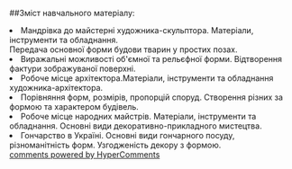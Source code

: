 <div id="hypercomments_widget" class="js-hypercomments-widget invisible"></div>

##Зміст навчального матеріалу:

<li>Мандрівка до майстерні художника-скульптора. Матеріали, інструменти та обладнання.</li>
Передача основної форми будови тварин у простих позах.</li>
<li>Виражальні можливості об'ємної та рельєфної форми. Відтворення фактури зображуваної поверхні.</li>
<li>Робоче місце архітектора.Матеріали, інструменти та обладнання художника-архітектора. </li>
<li>Порівняння форм, розмірів, пропорцій споруд. Створення різних за формою та характером будівель.</li>
<li>Робоче місце народних майстрів. Матеріали, інструменти та обладнання. Основні види декоративно-прикладного мистецтва. </li>
<li>Гончарство в Україні. Основні види гончарного посуду, різноманітність форм. Узгодженість декору з формою.</li>



<div class="js-hypercomments-container">
    <a href="http://hypercomments.com" class="hc-link" title="comments widget">comments powered by HyperComments</a>
</div>
